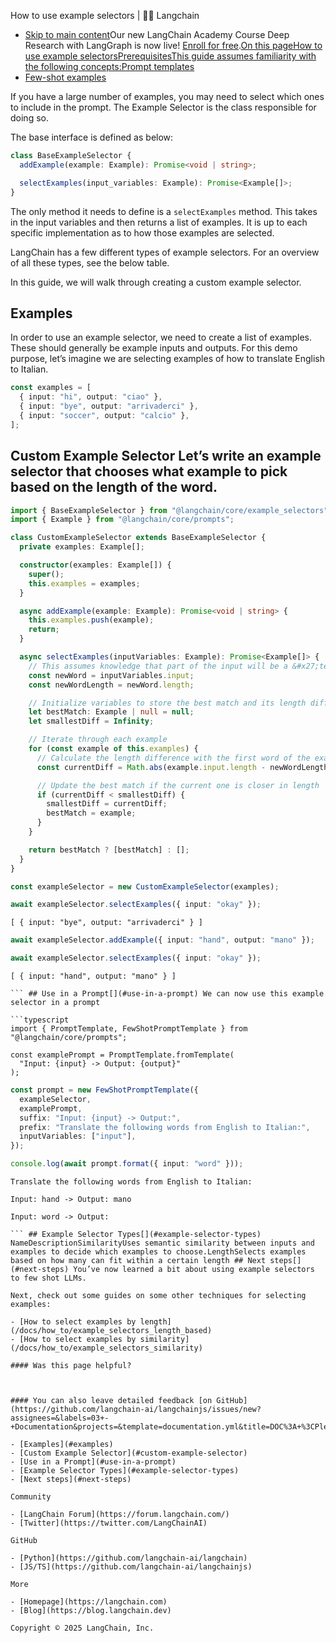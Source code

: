 How to use example selectors | 🦜️🔗 Langchain
- [Skip to main content](#__docusaurus_skipToContent_fallback)Our new LangChain Academy Course Deep Research with LangGraph is now live! [Enroll for free](https://academy.langchain.com/courses/deep-research-with-langgraph/?utm_medium=internal&utm_source=docs&utm_campaign=q3-2025_deep-research-course_co).[On this pageHow to use example selectorsPrerequisitesThis guide assumes familiarity with the following concepts:Prompt templates](/docs/concepts/prompt_templates)
- [Few-shot examples](/docs/how_to/few_shot_examples)

If you have a large number of examples, you may need to select which ones to include in the prompt. The Example Selector is the class responsible for doing so.

The base interface is defined as below:

```typescript
class BaseExampleSelector {
  addExample(example: Example): Promise<void | string>;

  selectExamples(input_variables: Example): Promise<Example[]>;
}

```

The only method it needs to define is a `selectExamples` method. This takes in the input variables and then returns a list of examples. It is up to each specific implementation as to how those examples are selected.

LangChain has a few different types of example selectors. For an overview of all these types, see the below table.

In this guide, we will walk through creating a custom example selector.

## Examples[​](#examples)

In order to use an example selector, we need to create a list of examples. These should generally be example inputs and outputs. For this demo purpose, let’s imagine we are selecting examples of how to translate English to Italian.

```typescript
const examples = [
  { input: "hi", output: "ciao" },
  { input: "bye", output: "arrivaderci" },
  { input: "soccer", output: "calcio" },
];

```

## Custom Example Selector[​](#custom-example-selector) Let’s write an example selector that chooses what example to pick based on the length of the word.

```typescript
import { BaseExampleSelector } from "@langchain/core/example_selectors";
import { Example } from "@langchain/core/prompts";

class CustomExampleSelector extends BaseExampleSelector {
  private examples: Example[];

  constructor(examples: Example[]) {
    super();
    this.examples = examples;
  }

  async addExample(example: Example): Promise<void | string> {
    this.examples.push(example);
    return;
  }

  async selectExamples(inputVariables: Example): Promise<Example[]> {
    // This assumes knowledge that part of the input will be a &#x27;text&#x27; key
    const newWord = inputVariables.input;
    const newWordLength = newWord.length;

    // Initialize variables to store the best match and its length difference
    let bestMatch: Example | null = null;
    let smallestDiff = Infinity;

    // Iterate through each example
    for (const example of this.examples) {
      // Calculate the length difference with the first word of the example
      const currentDiff = Math.abs(example.input.length - newWordLength);

      // Update the best match if the current one is closer in length
      if (currentDiff < smallestDiff) {
        smallestDiff = currentDiff;
        bestMatch = example;
      }
    }

    return bestMatch ? [bestMatch] : [];
  }
}

```

```typescript
const exampleSelector = new CustomExampleSelector(examples);

```

```typescript
await exampleSelector.selectExamples({ input: "okay" });

```

```text
[ { input: "bye", output: "arrivaderci" } ]

```

```typescript
await exampleSelector.addExample({ input: "hand", output: "mano" });

```

```typescript
await exampleSelector.selectExamples({ input: "okay" });

```

```text
[ { input: "hand", output: "mano" } ]

``` ## Use in a Prompt[​](#use-in-a-prompt) We can now use this example selector in a prompt

```typescript
import { PromptTemplate, FewShotPromptTemplate } from "@langchain/core/prompts";

const examplePrompt = PromptTemplate.fromTemplate(
  "Input: {input} -> Output: {output}"
);

```

```typescript
const prompt = new FewShotPromptTemplate({
  exampleSelector,
  examplePrompt,
  suffix: "Input: {input} -> Output:",
  prefix: "Translate the following words from English to Italian:",
  inputVariables: ["input"],
});

console.log(await prompt.format({ input: "word" }));

```

```text
Translate the following words from English to Italian:

Input: hand -> Output: mano

Input: word -> Output:

``` ## Example Selector Types[​](#example-selector-types) NameDescriptionSimilarityUses semantic similarity between inputs and examples to decide which examples to choose.LengthSelects examples based on how many can fit within a certain length ## Next steps[​](#next-steps) You’ve now learned a bit about using example selectors to few shot LLMs.

Next, check out some guides on some other techniques for selecting examples:

- [How to select examples by length](/docs/how_to/example_selectors_length_based)
- [How to select examples by similarity](/docs/how_to/example_selectors_similarity)

#### Was this page helpful?



#### You can also leave detailed feedback [on GitHub](https://github.com/langchain-ai/langchainjs/issues/new?assignees=&labels=03+-+Documentation&projects=&template=documentation.yml&title=DOC%3A+%3CPlease+write+a+comprehensive+title+after+the+%27DOC%3A+%27+prefix%3E).

- [Examples](#examples)
- [Custom Example Selector](#custom-example-selector)
- [Use in a Prompt](#use-in-a-prompt)
- [Example Selector Types](#example-selector-types)
- [Next steps](#next-steps)

Community

- [LangChain Forum](https://forum.langchain.com/)
- [Twitter](https://twitter.com/LangChainAI)

GitHub

- [Python](https://github.com/langchain-ai/langchain)
- [JS/TS](https://github.com/langchain-ai/langchainjs)

More

- [Homepage](https://langchain.com)
- [Blog](https://blog.langchain.dev)

Copyright © 2025 LangChain, Inc.